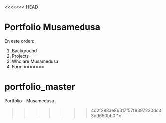 <<<<<<< HEAD
# Portfolio Musamedusa

En este orden:

1. Background
2. Projects
3. Who are Musamedusa
4. Form
=======
# portfolio_master
Portfolio - Musamedusa
>>>>>>> 4d2f288ae86317f57f9397230dc33dd650bb0f1c
